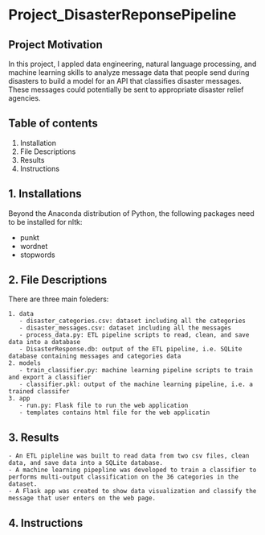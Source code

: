 # Project_DisasterReponsePipeline

## Project Motivation
In this project, I appled data engineering, natural language processing, and machine learning skills to analyze message data that people send during disasters to build a model for an API that classifies disaster messages. These messages could potentially be sent to appropriate disaster relief agencies.

## Table of contents

   1. Installation 
   2. File Descriptions
   3. Results
   4. Instructions


## 1. Installations
Beyond the Anaconda distribution of Python, the following packages need to be installed for nltk:

   - punkt
   - wordnet
   - stopwords


## 2. File Descriptions
There are three main foleders:

    1. data
       - disaster_categories.csv: dataset including all the categories
       - disaster_messages.csv: dataset including all the messages
       - process_data.py: ETL pipeline scripts to read, clean, and save data into a database
       - DisasterResponse.db: output of the ETL pipeline, i.e. SQLite database containing messages and categories data
    2. models
       - train_classifier.py: machine learning pipeline scripts to train and export a classifier
       - classifier.pkl: output of the machine learning pipeline, i.e. a trained classifer
    3. app
       - run.py: Flask file to run the web application
       - templates contains html file for the web applicatin


## 3. Results

    - An ETL pipleline was built to read data from two csv files, clean data, and save data into a SQLite database.
    - A machine learning pipepline was developed to train a classifier to performs multi-output classification on the 36 categories in the dataset.
    - A Flask app was created to show data visualization and classify the message that user enters on the web page.


## 4. Instructions

